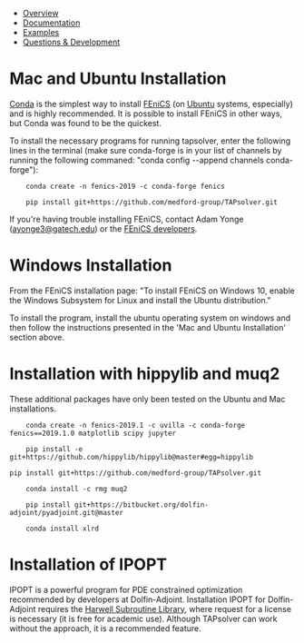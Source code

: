 
* [Overview](https://github.com/medford-group/TAPsolver/tree/master)
* [Documentation](https://github.com/medford-group/TAPsolver/tree/master/docs/resources/input_file)
* [Examples](https://github.com/medford-group/TAPsolver/tree/master/docs/resources/examples)
* [Questions & Development](https://github.com/medford-group/TAPsolver/tree/master/docs/resources/questionsDiscussion)

# Mac and Ubuntu Installation

[Conda](https://docs.conda.io/projects/conda/en/latest/user-guide/install) is the simplest way to install [FEniCS](https://fenicsproject.org/) (on [Ubuntu](https://tutorials.ubuntu.com/tutorial/tutorial-ubuntu-on-windows#0) systems, especially) and is highly recommended. It is possible to install FEniCS in other ways, but Conda was found to be the quickest.

To install the necessary programs for running tapsolver, enter the following lines in the terminal (make sure conda-forge is in your list of channels by running the following commaned: "conda config --append channels conda-forge"):

        conda create -n fenics-2019 -c conda-forge fenics

        pip install git+https://github.com/medford-group/TAPsolver.git

If you're having trouble installing FEniCS, contact Adam Yonge (ayonge3@gatech.edu) or the [FEniCS developers](https://fenicsproject.org/community/).

# Windows Installation

From the FEniCS installation page: "To install FEniCS on Windows 10, enable the Windows Subsystem for Linux and install the Ubuntu distribution."

To install the program, install the ubuntu operating system on windows and then follow the instructions presented in the 'Mac and Ubuntu Installation' section above.

# Installation with hippylib and muq2

These additional packages have only been tested on the Ubuntu and Mac installations. 

        conda create -n fenics-2019.1 -c uvilla -c conda-forge fenics==2019.1.0 matplotlib scipy jupyter

        pip install -e git+https://github.com/hippylib/hippylib@master#egg=hippylib

	pip install git+https://github.com/medford-group/TAPsolver.git        

        conda install -c rmg muq2

        pip install git+https://bitbucket.org/dolfin-adjoint/pyadjoint.git@master

        conda install xlrd

# Installation of IPOPT

IPOPT is a powerful program for PDE constrained optimization recommended by developers at Dolfin-Adjoint. Installation IPOPT for Dolfin-Adjoint requires the [Harwell Subroutine Library](http://www.hsl.rl.ac.uk/ipopt/), where request for a license is necessary (it is free for academic use). Although TAPsolver can work without the approach, it is a recommended feature.
